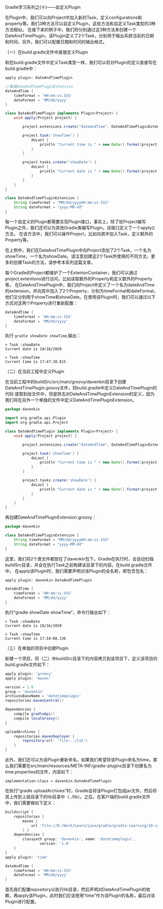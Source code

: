 Gradle学习系列之(十)——自定义Plugin

在Plugin中，我们可以向Project中加入新的Task，定义configurations和property等。我们3种方法可以自定义Plugin，这些方法和自定义Task类型的3种方法相似。
在接下来的例子中，我们将分别通过这3种方法来创建一个DateAndTimePlugin，该Plugin定义了2个Task，分别用于输出系统当前的日期和时间，另外，我们可以配置日期和时间的输出格式。

 

（一）在build.gradle文件中直接定义Plugin

和在build.gradle文件中定义Task类型一样，我们可以将对Plugin的定义直接写在build.gradle中：

```groovy
apply plugin: DateAndTimePlugin

//覆盖DateAndTimePluginExtension
dateAndTime {
    timeFormat = 'HH:mm:ss.SSS'
    dateFormat = 'MM/dd/yyyy'
}

class DateAndTimePlugin implements Plugin<Project> {
    void apply(Project project) {

        project.extensions.create("dateAndTime", DateAndTimePluginExtension)

        project.task('showTime') {
            doLast {
                println "Current time is " + new Date().format(project.dateAndTime.timeFormat)
            }
        }

        project.tasks.create('showDate') {
            doLast {
                println "Current date is " + new Date().format(project.dateAndTime.dateFormat)
            }
        }
    }
}

class DateAndTimePluginExtension {
    String timeFormat = "MM/dd/yyyyHH:mm:ss.SSS"
    String dateFormat = "yyyy-MM-dd"
}

```
 

每一个自定义的Plugin都需要实现Plugin<T>接口，事实上，除了给Project编写Plugin之外，我们还可以为其他Gradle类编写Plugin。该接口定义了一个apply()方法，
在该方法中，我们可以操作Project，比如向其中加入Task，定义额外的Property等。

在上例中，我们在DateAndTimePlugin中向Project添加了2个Task，一个名为showTime，一个名为showDate。请注意创建这2个Task所使用的不同方法，更多的创建Task的方法，请参考本系列这篇文章。

每个Gradle的Project都维护了一个ExtenionContainer，我们可以通过project.extentions进行访问，比如读取额外的Property和定义额外的Property等。
在DateAndTimePlugin中，我们向Project中定义了一个名为dateAndTime的extension，并向其中加入了2个Property，分别为timeFormat和dateFormat，
他们又分别用于showTime和showDate。在使用该Plugin时，我们可以通过以下方式对这两个Property进行重新配置：
```groovy
dateAndTime {
    timeFormat = 'HH:mm:ss.SSS'
    dateFormat = 'MM/dd/yyyy'
}
```

执行 ```gradle showDate showTime```,输出：
```shell script
> Task :showDate
Current date is 10/16/2020

> Task :showTime
Current time is 17:47:38.815

```
 

（二）在当前工程中定义Plugin

在当前工程中的buildSrc/src/main/groovy/davenkin目录下创建DateAndTimePlugin.groovy文件，将build.gradle中定义DateAndTimePlugin的代码
提取到给文件中，但是除去对DateAndTimePluginExtension的定义，因为我们将在另外一个单独的文件中定义DateAndTimePluginExtension。

```groovy
package davenkin

import org.gradle.api.Plugin
import org.gradle.api.Project

class DateAndTimePlugin implements Plugin<Project> {
    void apply(Project project) {

        project.extensions.create("dateAndTime", DateAndTimePluginExtension)

        project.task('showTime') {
            doLast {
                println "Current time is " + new Date().format(project.dateAndTime.timeFormat)
            }
        }

        project.tasks.create('showDate') {
            doLast {
                println "Current date is " + new Date().format(project.dateAndTime.dateFormat)
            }
        }
    }
}
```

再创建DateAndTimePluginExtension.groovy：

```groovy
package davenkin

class DateAndTimePluginExtension {
    String timeFormat = "MM/dd/yyyyHH:mm:ss.SSS"
    String dateFormat = "yyyy-MM-dd"
}
```
 

这里，我们将2个类文件都放在了davenkin包下。Gradle在执行时，会自动扫描buildSrc目录，并会在执行Task之前构建该目录下的内容。在build.gradle文件中，
在apply该Plugin时，我们需要声明对该Plugin的全名称，即包含包名：

```groovy
apply plugin: davenkin.DateAndTimePlugin

dateAndTime {
    timeFormat = 'HH:mm:ss.SSS'
    dateFormat = 'MM/dd/yyyy'
}

```

执行“gradle showDate showTime”，命令行输出如下：

```shell script
> Task :showDate
Current date is 10/16/2020

> Task :showTime
Current time is 17:54:08.136

```

（三）在单独的项目中创建Plugin

新建一个项目，将（二）中buildSrc目录下的内容拷贝到该项目下，定义该项目的build.gradle文件如下：
```groovy
apply plugin: 'groovy'
apply plugin: 'maven'

version = 1.0
group = 'davenkin'
archivesBaseName = 'datetimeplugin'
repositories.mavenCentral()

dependencies {
    compile gradleApi()
    compile localGroovy()
}

uploadArchives {
    repositories.mavenDeployer {
        repository(url: 'file:../lib')
    }
}
```
 
此外，我们还可以为该Plugin重新命名，如果我们希望将该Plugin命名为time，那么我们需要在src/main/resources/META-INF/gradle-plugins目录下创建名为time.properties的文件，内容如下： 
```shell script
implementation-class = davenkin.DateAndTimePlugin
```

在执行“gradle uploadArchives”时，Gradle会将该Plugin打包成jar文件，然后将其上传到上级目录下的lib目录中（../lib）。之后，在客户端的build.gradle文件中，我们需要做如下定义：

```groovy
buildscript {
    repositories {
        maven {
            url 'file://D:/Work/Learn/java/gradle/gradle-learning/10-custom-plugin/create-plugin-in-standalone-project/lib'
        } }
    dependencies {
        classpath group: 'davenkin', name: 'datetimeplugin',
                version: '1.0'
    }
}
apply plugin: 'time'

dateAndTime {
    timeFormat = 'HH:mm:ss.SSS'
    dateFormat = 'MM/dd/yyyy'
}
```

首先我们配置repository以执行lib目录，然后声明对DateAndTimePlugin的依赖，再apply该Plugin，此时我们应该使用“time”作为该Plugin的名称，最后对该Plugin进行配置。